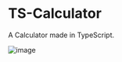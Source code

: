 # TS-Calculator

A Calculator made in TypeScript.

![image](https://user-images.githubusercontent.com/68057995/223019819-3b71ec92-f24e-4413-9eff-59e2fe8f22cf.png)

